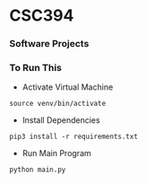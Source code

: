 # CSC394
### Software Projects

### To Run This

* Activate Virtual Machine
```
source venv/bin/activate
```
* Install Dependencies
```
pip3 install -r requirements.txt
```
* Run Main Program
```
python main.py
```


